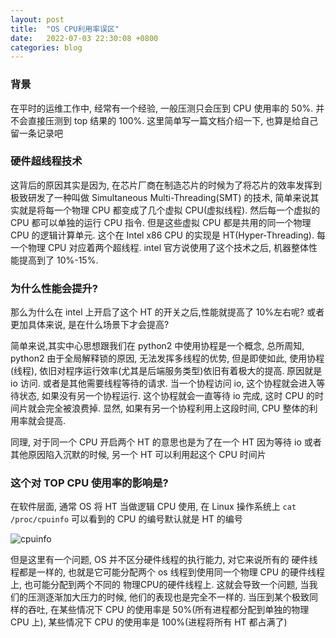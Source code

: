 ```yaml
---
layout: post
title:  "OS CPU利用率误区"
date:   2022-07-03 22:30:08 +0800
categories: blog
---
```



### 背景

在平时的运维工作中, 经常有一个经验, 一般压测只会压到 CPU 使用率的 50%. 并不会直接压测到 top 结果的 100%. 这里简单写一篇文档介绍一下, 也算是给自己留一条记录吧

### 硬件超线程技术

这背后的原因其实是因为, 在芯片厂商在制造芯片的时候为了将芯片的效率发挥到极致研发了一种叫做 Simultaneous Multi-Threading(SMT) 的技术, 简单来说其实就是将每一个物理 CPU 都变成了几个虚拟 CPU(虚拟线程). 然后每一个虚拟的 CPU 都可以单独的运行 CPU 指令. 但是这些虚拟 CPU 都是共用的同一个物理 CPU 的逻辑计算单元. 这个在 Intel x86 CPU 的实现是 HT(Hyper-Threading). 每一个物理 CPU 对应着两个超线程. intel 官方说使用了这个技术之后, 机器整体性能提高到了 10%-15%. 

### 为什么性能会提升?

那么为什么在 intel 上开启了这个 HT 的开关之后,性能就提高了 10%左右呢? 或者更加具体来说, 是在什么场景下才会提高?

简单来说,其实中心思想跟我们在 python2 中使用协程是一个概念, 总所周知, python2 由于全局解释锁的原因, 无法发挥多线程的优势, 但是即使如此, 使用协程(线程), 依旧对程序运行效率(尤其是后端服务类型)依旧有着极大的提高. 原因就是 io 访问. 或者是其他需要线程等待的请求. 当一个协程访问 io, 这个协程就会进入等待状态, 如果没有另一个协程运行. 这个协程就会一直等待 io 完成, 这时 CPU 的时间片就会完全被浪费掉. 显然, 如果有另一个协程利用上这段时间, CPU 整体的利用率就会提高. 

同理, 对于同一个 CPU 开启两个 HT 的意思也是为了在一个 HT 因为等待 io 或者其他原因陷入沉默的时候, 另一个 HT 可以利用起这个 CPU 时间片


### 这个对 TOP CPU 使用率的影响是?

在软件层面, 通常 OS 将 HT 当做逻辑 CPU 使用, 在 Linux 操作系统上 ```cat /proc/cpuinfo``` 可以看到的 CPU 的编号默认就是 HT 的编号

![cpuinfo](/asserts/img/cpu-info.jpg)



但是这里有一个问题, OS 并不区分硬件线程的执行能力, 对它来说所有的 硬件线程都是一样的, 也就是它可能分配两个 os 线程到使用同一个物理 CPU 的硬件线程上, 也可能分配到两个不同的 物理CPU的硬件线程上. 这就会导致一个问题, 当我们的压测逐渐加大压力的时候, 他们的表现也是完全不一样的. 当压到某个极致同样的吞吐, 在某些情况下 CPU 的使用率是 50%(所有进程都分配到单独的物理 CPU 上), 某些情况下 CPU 的使用率是 100%(进程将所有 HT 都占满了)

